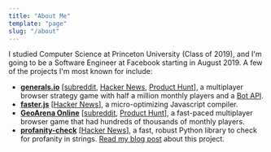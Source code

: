 ```yaml
---
title: "About Me"
template: "page"
slug: "/about"
---
```


I studied Computer Science at Princeton University (Class of 2019), and I'm going to be a Software Engineer at Facebook starting in August 2019. A few of the projects I'm most known for include:

- [**generals.io**](http://generals.io) [[subreddit](https://reddit.com/r/generalsio), [Hacker News](https://news.ycombinator.com/item?id=13145781), [Product Hunt](https://www.producthunt.com/posts/generals-io)], a multiplayer browser strategy game with half a million monthly players and a [Bot API](http://dev.generals.io).
- [**faster.js**](https://github.com/vzhou842/faster.js) [[Hacker News](https://news.ycombinator.com/item?id=16886494)], a micro-optimizing Javascript compiler.
- [**GeoArena Online**](https://geoarena.online) [[subreddit](https://reddit.com/r/geoarena), [Product Hunt](https://www.producthunt.com/posts/geoarena-online)], a fast-paced multiplayer browser game that had hundreds of thousands of monthly players.
- [**profanity-check**](https://github.com/vzhou842/profanity-check) [[Hacker News](https://news.ycombinator.com/item?id=18777950)], a fast, robust Python library to check for profanity in strings. [Read my blog post](/blog/better-profanity-detection-with-scikit-learn) about this project.
